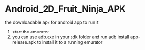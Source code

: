 # Android_2D_Fruit_Ninja_APK
the downloadable apk for android app
to run it

1. start the emurator 
2. you can use adb.exe in your sdk folder and run adb install app-release.apk to install it to a running emurator
